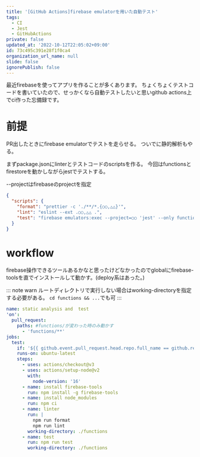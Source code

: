 ```yaml
---
title: '[GitHub Actions]firebase emulatorを用いた自動テスト'
tags:
  - CI
  - Jest
  - GitHubActions
private: false
updated_at: '2022-10-12T22:05:02+09:00'
id: 73c495c391e28f1f0ca4
organization_url_name: null
slide: false
ignorePublish: false
---
```

最近firebaseを使ってアプリを作ることが多くあります。
ちょくちょくテストコードを書いていたので、せっかくなら自動テストしたいと思いgithub actions上でci作った忘備録です。

# 前提
PR出したときにfirebase emulatorでテストを走らせる。
ついでに静的解析もやる。

まずpackage.jsonにlinterとテストコードのscriptsを作る。
今回はfunctionsとfirestoreを動かしながらjestでテストする。

--projectはfirebaseのprojectを指定
```package.json
{
  "scripts": {
    "format": "prettier -c './**/*.{○○,△△}'",
    "lint": "eslint --ext .○○,△△ .",
    "test": "firebase emulators:exec --project=○○ 'jest' --only functions,firestore"
  }
}
```

# workflow
firebase操作できるツールあるかなと思ったけどなかったのでglobalにfirebase-toolsを直でインストールして動かす。(deploy系はあった。)

::: note warn
ルートディレクトリで実行しない場合はworking-directoryを指定する必要がある。
`cd functions && ...`でも可
:::

```pull_request.yml
name: static analysis and  test
'on':
  pull_request:
    paths: #functions/が変わった時のみ動かす
      - 'functions/**'
jobs:
  test:
    if: '${{ github.event.pull_request.head.repo.full_name == github.repository }}'
    runs-on: ubuntu-latest
    steps:
      - uses: actions/checkout@v3
      - uses: actions/setup-node@v2
        with:
          node-version: '16'
      - name: install firebase-tools
        run: npm install -g firebase-tools
      - name: install node_modules
        run: npm ci
      - name: linter
        run: |
          npm run format
          npm run lint
        working-directory: ./functions
      - name: test
        run: npm run test
        working-directory: ./functions
```

